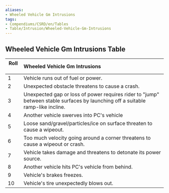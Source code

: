 ```yaml
---
aliases:
- Wheeled Vehicle Gm Intrusions
tags:
- Compendiums/CSRD/en/Tables
- Table/Intrusion/Wheeled-Vehicle-Gm-Intrusions
---
```


## Wheeled Vehicle Gm Intrusions Table
|  Roll &nbsp; &nbsp; | Wheeled Vehicle Gm Intrusions  |
| ------------- | :----------- |
| 1 | Vehicle runs out of fuel or power. |
| 2 | Unexpected obstacle threatens to cause a crash. |
| 3 | Unexpected gap or loss of power requires rider to "jump" between stable surfaces by launching off a suitable ramp-like incline. |
| 4 | Another vehicle swerves into PC's vehicle |
| 5 | Loose sand/gravel/particles/ice on surface threaten to cause a wipeout. |
| 6 | Too much velocity going around a corner threatens to cause a wipeout or crash. |
| 7 | Vehicle takes damage and threatens to detonate its power source. |
| 8 | Another vehicle hits PC's vehicle from behind. |
| 9 | Vehicle's brakes freezes. |
| 10 | Vehicle's tire unexpectedly blows out. |